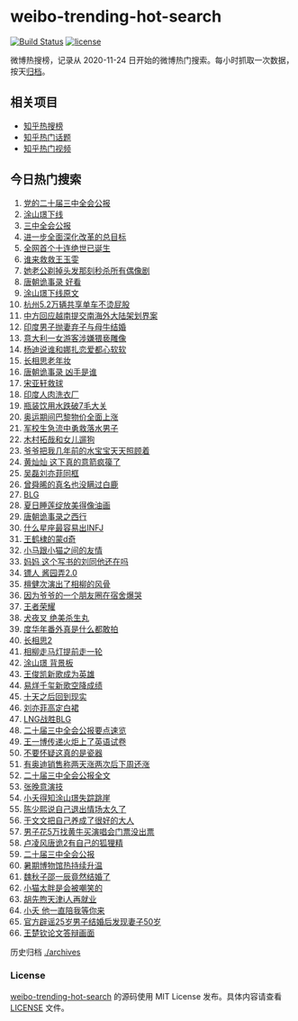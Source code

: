 # weibo-trending-hot-search

[![Build Status](https://github.com/justjavac/weibo-trending-hot-search/workflows/ci/badge.svg?branch=master)](https://github.com/justjavac/weibo-trending-hot-search/actions)
[![license](https://img.shields.io/github/license/justjavac/weibo-trending-hot-search)](https://github.com/justjavac/weibo-trending-hot-search/blob/master/LICENSE)

微博热搜榜，记录从 2020-11-24 日开始的微博热门搜索。每小时抓取一次数据，按天[归档](./archives)。

## 相关项目

- [知乎热搜榜](https://github.com/justjavac/zhihu-trending-top-search)
- [知乎热门话题](https://github.com/justjavac/zhihu-trending-hot-questions)
- [知乎热门视频](https://github.com/justjavac/zhihu-trending-hot-video)

## 今日热门搜索

<!-- BEGIN -->
<!-- 最后更新时间 Fri Jul 19 2024 02:21:18 GMT+0800 (China Standard Time) -->

1. [党的二十届三中全会公报](https://s.weibo.com//weibo?q=%23%E5%85%9A%E7%9A%84%E4%BA%8C%E5%8D%81%E5%B1%8A%E4%B8%89%E4%B8%AD%E5%85%A8%E4%BC%9A%E5%85%AC%E6%8A%A5%23&Refer=new_time)
1. [涂山璟下线](https://s.weibo.com//weibo?q=%E6%B6%82%E5%B1%B1%E7%92%9F%E4%B8%8B%E7%BA%BF&t=31&band_rank=1&Refer=top)
1. [三中全会公报](https://s.weibo.com//weibo?q=%23%E4%B8%89%E4%B8%AD%E5%85%A8%E4%BC%9A%E5%85%AC%E6%8A%A5%23&t=31&band_rank=8&Refer=top)
1. [进一步全面深化改革的总目标](https://s.weibo.com//weibo?q=%23%E8%BF%9B%E4%B8%80%E6%AD%A5%E5%85%A8%E9%9D%A2%E6%B7%B1%E5%8C%96%E6%94%B9%E9%9D%A9%E7%9A%84%E6%80%BB%E7%9B%AE%E6%A0%87%23&t=31&band_rank=3&Refer=top)
1. [全网首个十连绝世已诞生](https://s.weibo.com//weibo?q=%23%E5%85%A8%E7%BD%91%E9%A6%96%E4%B8%AA%E5%8D%81%E8%BF%9E%E7%BB%9D%E4%B8%96%E5%B7%B2%E8%AF%9E%E7%94%9F%23&t=31&band_rank=4&Refer=top)
1. [谁来救救王玉雯](https://s.weibo.com//weibo?q=%23%E8%B0%81%E6%9D%A5%E6%95%91%E6%95%91%E7%8E%8B%E7%8E%89%E9%9B%AF%23&t=31&band_rank=5&Refer=top)
1. [她老公剃掉头发那刻秒杀所有偶像剧](https://s.weibo.com//weibo?q=%23%E5%A5%B9%E8%80%81%E5%85%AC%E5%89%83%E6%8E%89%E5%A4%B4%E5%8F%91%E9%82%A3%E5%88%BB%E7%A7%92%E6%9D%80%E6%89%80%E6%9C%89%E5%81%B6%E5%83%8F%E5%89%A7%23&t=31&band_rank=6&Refer=top)
1. [唐朝诡事录 好看](https://s.weibo.com//weibo?q=%E5%94%90%E6%9C%9D%E8%AF%A1%E4%BA%8B%E5%BD%95%20%E5%A5%BD%E7%9C%8B&t=31&band_rank=5&Refer=top)
1. [涂山璟下线原文](https://s.weibo.com//weibo?q=%E6%B6%82%E5%B1%B1%E7%92%9F%E4%B8%8B%E7%BA%BF%E5%8E%9F%E6%96%87&t=31&band_rank=27&Refer=top)
1. [杭州5.2万辆共享单车不烫屁股](https://s.weibo.com//weibo?q=%23%E6%9D%AD%E5%B7%9E5.2%E4%B8%87%E8%BE%86%E5%85%B1%E4%BA%AB%E5%8D%95%E8%BD%A6%E4%B8%8D%E7%83%AB%E5%B1%81%E8%82%A1%23&t=31&band_rank=10&Refer=top)
1. [中方回应越南提交南海外大陆架划界案](https://s.weibo.com//weibo?q=%23%E4%B8%AD%E6%96%B9%E5%9B%9E%E5%BA%94%E8%B6%8A%E5%8D%97%E6%8F%90%E4%BA%A4%E5%8D%97%E6%B5%B7%E5%A4%96%E5%A4%A7%E9%99%86%E6%9E%B6%E5%88%92%E7%95%8C%E6%A1%88%23&t=31&band_rank=49&Refer=top)
1. [印度男子抛妻弃子与母牛结婚](https://s.weibo.com//weibo?q=%23%E5%8D%B0%E5%BA%A6%E7%94%B7%E5%AD%90%E6%8A%9B%E5%A6%BB%E5%BC%83%E5%AD%90%E4%B8%8E%E6%AF%8D%E7%89%9B%E7%BB%93%E5%A9%9A%23&t=31&band_rank=11&Refer=top)
1. [意大利一女游客涉嫌猥亵雕像](https://s.weibo.com//weibo?q=%23%E6%84%8F%E5%A4%A7%E5%88%A9%E4%B8%80%E5%A5%B3%E6%B8%B8%E5%AE%A2%E6%B6%89%E5%AB%8C%E7%8C%A5%E4%BA%B5%E9%9B%95%E5%83%8F%23&t=31&band_rank=12&Refer=top)
1. [杨迪说谁和娜扎恋爱都心软软](https://s.weibo.com//weibo?q=%23%E6%9D%A8%E8%BF%AA%E8%AF%B4%E8%B0%81%E5%92%8C%E5%A8%9C%E6%89%8E%E6%81%8B%E7%88%B1%E9%83%BD%E5%BF%83%E8%BD%AF%E8%BD%AF%23&t=31&band_rank=13&Refer=top)
1. [长相思老年妆](https://s.weibo.com//weibo?q=%23%E9%95%BF%E7%9B%B8%E6%80%9D%E8%80%81%E5%B9%B4%E5%A6%86%23&t=31&band_rank=41&Refer=top)
1. [唐朝诡事录 凶手是谁](https://s.weibo.com//weibo?q=%E5%94%90%E6%9C%9D%E8%AF%A1%E4%BA%8B%E5%BD%95%20%E5%87%B6%E6%89%8B%E6%98%AF%E8%B0%81&t=31&band_rank=25&Refer=top)
1. [宋亚轩救球](https://s.weibo.com//weibo?q=%23%E5%AE%8B%E4%BA%9A%E8%BD%A9%E6%95%91%E7%90%83%23&t=31&band_rank=18&Refer=top)
1. [印度人肉洗衣厂](https://s.weibo.com//weibo?q=%23%E5%8D%B0%E5%BA%A6%E4%BA%BA%E8%82%89%E6%B4%97%E8%A1%A3%E5%8E%82%23&t=31&band_rank=17&Refer=top)
1. [瓶装饮用水跌破7毛大关](https://s.weibo.com//weibo?q=%23%E7%93%B6%E8%A3%85%E9%A5%AE%E7%94%A8%E6%B0%B4%E8%B7%8C%E7%A0%B47%E6%AF%9B%E5%A4%A7%E5%85%B3%23&t=31&band_rank=2&Refer=top)
1. [奥运期间巴黎物价全面上涨](https://s.weibo.com//weibo?q=%23%E5%A5%A5%E8%BF%90%E6%9C%9F%E9%97%B4%E5%B7%B4%E9%BB%8E%E7%89%A9%E4%BB%B7%E5%85%A8%E9%9D%A2%E4%B8%8A%E6%B6%A8%23&t=31&band_rank=6&Refer=top)
1. [军校生急流中勇救落水男子](https://s.weibo.com//weibo?q=%23%E5%86%9B%E6%A0%A1%E7%94%9F%E6%80%A5%E6%B5%81%E4%B8%AD%E5%8B%87%E6%95%91%E8%90%BD%E6%B0%B4%E7%94%B7%E5%AD%90%23&t=31&band_rank=20&Refer=top)
1. [木村拓哉和女儿遛狗](https://s.weibo.com//weibo?q=%23%E6%9C%A8%E6%9D%91%E6%8B%93%E5%93%89%E5%92%8C%E5%A5%B3%E5%84%BF%E9%81%9B%E7%8B%97%23&t=31&band_rank=21&Refer=top)
1. [爷爷把我几年前的水宝宝天天照顾着](https://s.weibo.com//weibo?q=%23%E7%88%B7%E7%88%B7%E6%8A%8A%E6%88%91%E5%87%A0%E5%B9%B4%E5%89%8D%E7%9A%84%E6%B0%B4%E5%AE%9D%E5%AE%9D%E5%A4%A9%E5%A4%A9%E7%85%A7%E9%A1%BE%E7%9D%80%23&t=31&band_rank=22&Refer=top)
1. [黄灿灿 这下真的意箭疯篌了](https://s.weibo.com//weibo?q=%E9%BB%84%E7%81%BF%E7%81%BF%20%E8%BF%99%E4%B8%8B%E7%9C%9F%E7%9A%84%E6%84%8F%E7%AE%AD%E7%96%AF%E7%AF%8C%E4%BA%86&t=31&band_rank=7&Refer=top)
1. [吴磊刘亦菲同框](https://s.weibo.com//weibo?q=%23%E5%90%B4%E7%A3%8A%E5%88%98%E4%BA%A6%E8%8F%B2%E5%90%8C%E6%A1%86%23&t=31&band_rank=16&Refer=top)
1. [曾舜晞的真名也没瞒过白鹿](https://s.weibo.com//weibo?q=%23%E6%9B%BE%E8%88%9C%E6%99%9E%E7%9A%84%E7%9C%9F%E5%90%8D%E4%B9%9F%E6%B2%A1%E7%9E%92%E8%BF%87%E7%99%BD%E9%B9%BF%23&t=31&band_rank=36&Refer=top)
1. [BLG](https://s.weibo.com//weibo?q=BLG&t=31&band_rank=48&Refer=top)
1. [夏日睡莲绽放美得像油画](https://s.weibo.com//weibo?q=%23%E5%A4%8F%E6%97%A5%E7%9D%A1%E8%8E%B2%E7%BB%BD%E6%94%BE%E7%BE%8E%E5%BE%97%E5%83%8F%E6%B2%B9%E7%94%BB%23&t=31&band_rank=27&Refer=top)
1. [唐朝诡事录之西行](https://s.weibo.com//weibo?q=%E5%94%90%E6%9C%9D%E8%AF%A1%E4%BA%8B%E5%BD%95%E4%B9%8B%E8%A5%BF%E8%A1%8C&t=31&band_rank=34&Refer=top)
1. [什么星座最容易出INFJ](https://s.weibo.com//weibo?q=%23%E4%BB%80%E4%B9%88%E6%98%9F%E5%BA%A7%E6%9C%80%E5%AE%B9%E6%98%93%E5%87%BAINFJ%23&t=31&band_rank=30&Refer=top)
1. [王鹤棣的蒙d奇](https://s.weibo.com//weibo?q=%E7%8E%8B%E9%B9%A4%E6%A3%A3%E7%9A%84%E8%92%99d%E5%A5%87&t=31&band_rank=30&Refer=top)
1. [小马跟小猫之间的友情](https://s.weibo.com//weibo?q=%E5%B0%8F%E9%A9%AC%E8%B7%9F%E5%B0%8F%E7%8C%AB%E4%B9%8B%E9%97%B4%E7%9A%84%E5%8F%8B%E6%83%85&t=31&band_rank=33&Refer=top)
1. [妈妈 这个写书的刘同他还在吗](https://s.weibo.com//weibo?q=%E5%A6%88%E5%A6%88%20%E8%BF%99%E4%B8%AA%E5%86%99%E4%B9%A6%E7%9A%84%E5%88%98%E5%90%8C%E4%BB%96%E8%BF%98%E5%9C%A8%E5%90%97&t=31&band_rank=31&Refer=top)
1. [镖人 酱园弄2.0](https://s.weibo.com//weibo?q=%E9%95%96%E4%BA%BA%20%E9%85%B1%E5%9B%AD%E5%BC%842.0&t=31&band_rank=34&Refer=top)
1. [檀健次演出了相柳的风骨](https://s.weibo.com//weibo?q=%23%E6%AA%80%E5%81%A5%E6%AC%A1%E6%BC%94%E5%87%BA%E4%BA%86%E7%9B%B8%E6%9F%B3%E7%9A%84%E9%A3%8E%E9%AA%A8%23&t=31&band_rank=34&Refer=top)
1. [因为爷爷的一个朋友圈在宿舍爆哭](https://s.weibo.com//weibo?q=%23%E5%9B%A0%E4%B8%BA%E7%88%B7%E7%88%B7%E7%9A%84%E4%B8%80%E4%B8%AA%E6%9C%8B%E5%8F%8B%E5%9C%88%E5%9C%A8%E5%AE%BF%E8%88%8D%E7%88%86%E5%93%AD%23&t=31&band_rank=24&Refer=top)
1. [王者荣耀](https://s.weibo.com//weibo?q=%E7%8E%8B%E8%80%85%E8%8D%A3%E8%80%80&t=31&band_rank=35&Refer=top)
1. [犬夜叉 绝美杀生丸](https://s.weibo.com//weibo?q=%E7%8A%AC%E5%A4%9C%E5%8F%89%20%E7%BB%9D%E7%BE%8E%E6%9D%80%E7%94%9F%E4%B8%B8&t=31&band_rank=37&Refer=top)
1. [度华年番外真是什么都敢拍](https://s.weibo.com//weibo?q=%E5%BA%A6%E5%8D%8E%E5%B9%B4%E7%95%AA%E5%A4%96%E7%9C%9F%E6%98%AF%E4%BB%80%E4%B9%88%E9%83%BD%E6%95%A2%E6%8B%8D&t=31&band_rank=15&Refer=top)
1. [长相思2](https://s.weibo.com//weibo?q=%E9%95%BF%E7%9B%B8%E6%80%9D2&t=31&band_rank=35&Refer=top)
1. [相柳走马灯提前走一轮](https://s.weibo.com//weibo?q=%23%E7%9B%B8%E6%9F%B3%E8%B5%B0%E9%A9%AC%E7%81%AF%E6%8F%90%E5%89%8D%E8%B5%B0%E4%B8%80%E8%BD%AE%23&t=31&band_rank=29&Refer=top)
1. [涂山璟 背景板](https://s.weibo.com//weibo?q=%E6%B6%82%E5%B1%B1%E7%92%9F%20%E8%83%8C%E6%99%AF%E6%9D%BF&t=31&band_rank=43&Refer=top)
1. [王俊凯新歌成为英雄](https://s.weibo.com//weibo?q=%E7%8E%8B%E4%BF%8A%E5%87%AF%E6%96%B0%E6%AD%8C%E6%88%90%E4%B8%BA%E8%8B%B1%E9%9B%84&t=31&band_rank=42&Refer=top)
1. [易烊千玺新歌空降成绩](https://s.weibo.com//weibo?q=%23%E6%98%93%E7%83%8A%E5%8D%83%E7%8E%BA%E6%96%B0%E6%AD%8C%E7%A9%BA%E9%99%8D%E6%88%90%E7%BB%A9%23&t=31&band_rank=32&Refer=top)
1. [十天之后回到现实](https://s.weibo.com//weibo?q=%E5%8D%81%E5%A4%A9%E4%B9%8B%E5%90%8E%E5%9B%9E%E5%88%B0%E7%8E%B0%E5%AE%9E&t=31&band_rank=27&Refer=top)
1. [刘亦菲高定白裙](https://s.weibo.com//weibo?q=%23%E5%88%98%E4%BA%A6%E8%8F%B2%E9%AB%98%E5%AE%9A%E7%99%BD%E8%A3%99%23&t=31&band_rank=26&Refer=top)
1. [LNG战胜BLG](https://s.weibo.com//weibo?q=%23LNG%E6%88%98%E8%83%9CBLG%23&t=31&band_rank=40&Refer=top)
1. [二十届三中全会公报要点速览](https://s.weibo.com//weibo?q=%23%E4%BA%8C%E5%8D%81%E5%B1%8A%E4%B8%89%E4%B8%AD%E5%85%A8%E4%BC%9A%E5%85%AC%E6%8A%A5%E8%A6%81%E7%82%B9%E9%80%9F%E8%A7%88%23&t=31&band_rank=47&Refer=top)
1. [王一博传递火炬上了英语试卷](https://s.weibo.com//weibo?q=%23%E7%8E%8B%E4%B8%80%E5%8D%9A%E4%BC%A0%E9%80%92%E7%81%AB%E7%82%AC%E4%B8%8A%E4%BA%86%E8%8B%B1%E8%AF%AD%E8%AF%95%E5%8D%B7%23&t=31&band_rank=14&Refer=top)
1. [不要怀疑这真的是瓷器](https://s.weibo.com//weibo?q=%23%E4%B8%8D%E8%A6%81%E6%80%80%E7%96%91%E8%BF%99%E7%9C%9F%E7%9A%84%E6%98%AF%E7%93%B7%E5%99%A8%23&t=31&band_rank=39&Refer=top)
1. [有奥迪销售称两天涨两次后下周还涨](https://s.weibo.com//weibo?q=%23%E6%9C%89%E5%A5%A5%E8%BF%AA%E9%94%80%E5%94%AE%E7%A7%B0%E4%B8%A4%E5%A4%A9%E6%B6%A8%E4%B8%A4%E6%AC%A1%E5%90%8E%E4%B8%8B%E5%91%A8%E8%BF%98%E6%B6%A8%23&t=31&band_rank=19&Refer=top)
1. [二十届三中全会公报全文](https://s.weibo.com//weibo?q=%23%E4%BA%8C%E5%8D%81%E5%B1%8A%E4%B8%89%E4%B8%AD%E5%85%A8%E4%BC%9A%E5%85%AC%E6%8A%A5%E5%85%A8%E6%96%87%23&Refer=new_time)
1. [张晚意演技](https://s.weibo.com//weibo?q=%E5%BC%A0%E6%99%9A%E6%84%8F%E6%BC%94%E6%8A%80&t=31&band_rank=13&Refer=top)
1. [小夭得知涂山璟失踪跳崖](https://s.weibo.com//weibo?q=%23%E5%B0%8F%E5%A4%AD%E5%BE%97%E7%9F%A5%E6%B6%82%E5%B1%B1%E7%92%9F%E5%A4%B1%E8%B8%AA%E8%B7%B3%E5%B4%96%23&t=31&band_rank=42&Refer=top)
1. [陈少熙说自己退出情场太久了](https://s.weibo.com//weibo?q=%E9%99%88%E5%B0%91%E7%86%99%E8%AF%B4%E8%87%AA%E5%B7%B1%E9%80%80%E5%87%BA%E6%83%85%E5%9C%BA%E5%A4%AA%E4%B9%85%E4%BA%86&t=31&band_rank=28&Refer=top)
1. [于文文把自己养成了很好的大人](https://s.weibo.com//weibo?q=%23%E4%BA%8E%E6%96%87%E6%96%87%E6%8A%8A%E8%87%AA%E5%B7%B1%E5%85%BB%E6%88%90%E4%BA%86%E5%BE%88%E5%A5%BD%E7%9A%84%E5%A4%A7%E4%BA%BA%23&t=31&band_rank=31&Refer=top)
1. [男子花5万找黄牛买演唱会门票没出票](https://s.weibo.com//weibo?q=%23%E7%94%B7%E5%AD%90%E8%8A%B15%E4%B8%87%E6%89%BE%E9%BB%84%E7%89%9B%E4%B9%B0%E6%BC%94%E5%94%B1%E4%BC%9A%E9%97%A8%E7%A5%A8%E6%B2%A1%E5%87%BA%E7%A5%A8%23&t=31&band_rank=20&Refer=top)
1. [卢凌风唐诡2有自己的狐狸精](https://s.weibo.com//weibo?q=%23%E5%8D%A2%E5%87%8C%E9%A3%8E%E5%94%90%E8%AF%A12%E6%9C%89%E8%87%AA%E5%B7%B1%E7%9A%84%E7%8B%90%E7%8B%B8%E7%B2%BE%23&t=31&band_rank=23&Refer=top)
1. [二十届三中全会公报](https://s.weibo.com//weibo?q=%23%E4%BA%8C%E5%8D%81%E5%B1%8A%E4%B8%89%E4%B8%AD%E5%85%A8%E4%BC%9A%E5%85%AC%E6%8A%A5%23&Refer=new_time)
1. [暑期博物馆热持续升温](https://s.weibo.com//weibo?q=%23%E6%9A%91%E6%9C%9F%E5%8D%9A%E7%89%A9%E9%A6%86%E7%83%AD%E6%8C%81%E7%BB%AD%E5%8D%87%E6%B8%A9%23&t=31&band_rank=9&Refer=top)
1. [魏秋子邵一辰竟然结婚了](https://s.weibo.com//weibo?q=%23%E9%AD%8F%E7%A7%8B%E5%AD%90%E9%82%B5%E4%B8%80%E8%BE%B0%E7%AB%9F%E7%84%B6%E7%BB%93%E5%A9%9A%E4%BA%86%23&t=31&band_rank=33&Refer=top)
1. [小猫太胖是会被嘲笑的](https://s.weibo.com//weibo?q=%23%E5%B0%8F%E7%8C%AB%E5%A4%AA%E8%83%96%E6%98%AF%E4%BC%9A%E8%A2%AB%E5%98%B2%E7%AC%91%E7%9A%84%23&t=31&band_rank=38&Refer=top)
1. [胡先煦天津i人再就业](https://s.weibo.com//weibo?q=%23%E8%83%A1%E5%85%88%E7%85%A6%E5%A4%A9%E6%B4%A5i%E4%BA%BA%E5%86%8D%E5%B0%B1%E4%B8%9A%23&t=31&band_rank=44&Refer=top)
1. [小夭 他一直陪我等你来](https://s.weibo.com//weibo?q=%E5%B0%8F%E5%A4%AD%20%E4%BB%96%E4%B8%80%E7%9B%B4%E9%99%AA%E6%88%91%E7%AD%89%E4%BD%A0%E6%9D%A5&t=31&band_rank=45&Refer=top)
1. [官方辟谣25岁男子结婚后发现妻子50岁](https://s.weibo.com//weibo?q=%23%E5%AE%98%E6%96%B9%E8%BE%9F%E8%B0%A325%E5%B2%81%E7%94%B7%E5%AD%90%E7%BB%93%E5%A9%9A%E5%90%8E%E5%8F%91%E7%8E%B0%E5%A6%BB%E5%AD%9050%E5%B2%81%23&t=31&band_rank=46&Refer=top)
1. [王楚钦论文答辩画面](https://s.weibo.com//weibo?q=%E7%8E%8B%E6%A5%9A%E9%92%A6%E8%AE%BA%E6%96%87%E7%AD%94%E8%BE%A9%E7%94%BB%E9%9D%A2&t=31&band_rank=50&Refer=top)

<!-- END -->

历史归档 [./archives](./archives)

### License

[weibo-trending-hot-search](https://github.com/justjavac/weibo-trending-hot-search) 的源码使用 MIT License
发布。具体内容请查看 [LICENSE](./LICENSE) 文件。
